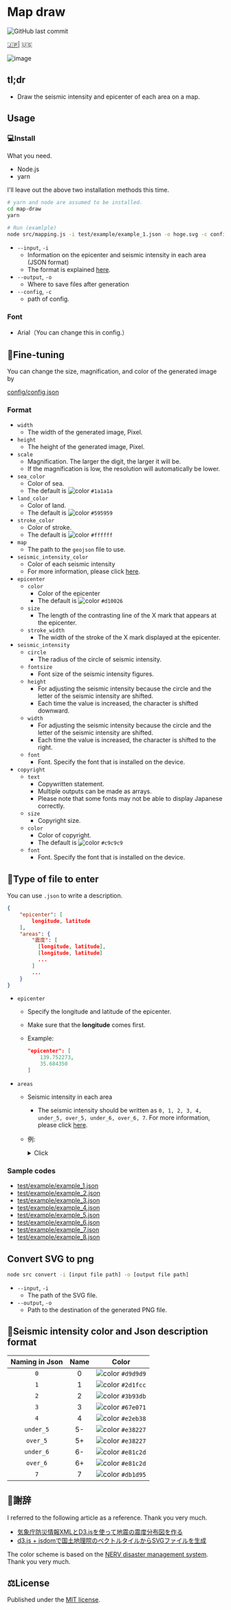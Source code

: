 # Map draw

![GitHub last commit](https://img.shields.io/github/last-commit/earthquake-alert/map-draw?style=flat-square)

[🇯🇵](../README.md)| 🇺🇸

![image](../assets/title.png)

## tl;dr

- Draw the seismic intensity and epicenter of each area on a map.

## Usage

### 💻Install

What you need.

- Node.js
- yarn

I'll leave out the above two installation methods this time.

```bash
# yarn and node are assumed to be installed.
cd map-draw
yarn

# Run (examlple)
node src/mapping.js -i test/example/example_1.json -o hoge.svg -c config/config.json

```

- `--input`, `-i`
  - Information on the epicenter and seismic intensity in each area (JSON format)
  - The format is explained [here](#Type-of-file-to-enter).
- `--output`, `-o`
  - Where to save files after generation
- `--config`, `-c`
  - path of config.

### Font

- Arial（You can change this in config.）

## 📒Fine-tuning

You can change the size, magnification, and color of the generated image by

[config/config.json](../config/config.json)

### Format

- `width`
  - The width of the generated image, Pixel.
- `height`
  - The height of the generated image, Pixel.
- `scale`
  - Magnification. The larger the digit, the larger it will be.
  - If the magnification is low, the resolution will automatically be lower.
- `sea_color`
  - Color of sea.
  - The default is ![color](https://via.placeholder.com/16/1a1a1a/FFFFFF/?text=%20) `#1a1a1a`
- `land_color`
  - Color of land.
  - The default is ![color](https://via.placeholder.com/16/595959/FFFFFF/?text=%20) `#595959`
- `stroke_color`
  - Color of stroke.
  - The default is ![color](https://via.placeholder.com/16/ffffff/FFFFFF/?text=%20) `#ffffff`
- `map`
  - The path to the `geojson` file to use.
- `seismic_intensity_color`
  - Color of each seismic intensity
  - For more information, please click [here](#Seismic-intensity-color-and-Json-description-format).
- `epicenter`
  - `color`
    - Color of the epicenter
    - The default is  ![color](https://via.placeholder.com/16/d10026/FFFFFF/?text=%20) `#d10026`
  - `size`
    - The length of the contrasting line of the X mark that appears at the epicenter.
  - `stroke_width`
    - The width of the stroke of the X mark displayed at the epicenter.
- `seismic_intensity`
  - `circle`
    - The radius of the circle of seismic intensity.
  - `fontsize`
    - Font size of the seismic intensity figures.
  - `height`
    - For adjusting the seismic intensity because the circle and the letter of the seismic intensity are shifted.
    - Each time the value is increased, the character is shifted downward.
  - `width`
    - For adjusting the seismic intensity because the circle and the letter of the seismic intensity are shifted.
    - Each time the value is increased, the character is shifted to the right.
  - `font`
    - Font. Specify the font that is installed on the device.
- `copyright`
  - `text`
    - Copywritten statement.
    - Multiple outputs can be made as arrays.
    - Please note that some fonts may not be able to display Japanese correctly.
  - `size`
    - Copyright size.
  - `color`
    - Color of copyright.
    - The default is ![color](https://via.placeholder.com/16/c9c9c9/FFFFFF/?text=%20) `#c9c9c9`
  - `font`
    - Font. Specify the font that is installed on the device.

## 📄Type of file to enter

You can use `.json` to write a description.

```json
{
    "epicenter": [
        longitude, latitude
    ],
    "areas": {
        "震度": [
          [longitude, latitude],
          [longitude, latitude]
          ...
        ]
        ...
    }
}
```

- `epicenter`
  - Specify the longitude and latitude of the epicenter.
  - Make sure that the **longitude** comes first.
  - Example:

    ```json
    "epicenter": [
        139.752273,
        35.684350
    ]
    ```

- `areas`
  - Seismic intensity in each area
    - The seismic intensity should be written as `0, 1, 2, 3, 4, under_5, over_5, under_6, over_6, 7`. For more information, please click [here](#Seismic-intensity-color-and-Json-description-format).
  - 例:

    <details>
    <summary>Click</summary>

    ```json
     "areas": {
        "4": [
            [
                144.3778,
                42.9867
            ],
            [
                143.8317,
                42.9050
            ],
            [
                145.5856,
                43.3309
            ],
        ],
        "3": [
            [
                143.2121,
                42.9226
            ],
            [
                143.9037,
                43.8181
            ],
            [
                143.6154,
                43.7885
            ],
            [
                143.9069,
                43.9726
            ],
            [
                144.1070,
                43.8238
            ],
            [
                144.6707,
                43.9115
            ],
        ]
    ```

    </details>

### Sample codes

- [test/example/example_1.json](../test/example/example_1.json)
- [test/example/example_2.json](../test/example/example_2.json)
- [test/example/example_3.json](../test/example/example_3.json)
- [test/example/example_4.json](../test/example/example_4.json)
- [test/example/example_5.json](../test/example/example_5.json)
- [test/example/example_6.json](../test/example/example_6.json)
- [test/example/example_7.json](../test/example/example_7.json)
- [test/example/example_8.json](../test/example/example_8.json)

## Convert SVG to png

```bash
node src convert -i [input file path] -o [output file path]
```

- `--input`, `-i`
  - The path of the SVG file.
- `--output`, `-o`
  - Path to the destination of the generated PNG file.

## 🎨Seismic intensity color and Json description format

   | Naming in Json | Name  |                                   Color                                    |
   | :------------: | :---: | :------------------------------------------------------------------------: |
   |      `0`       |   0   | ![color](https://via.placeholder.com/16/d9d9d9/FFFFFF/?text=%20) `#d9d9d9` |
   |      `1`       |   1   | ![color](https://via.placeholder.com/16/2d1fcc/FFFFFF/?text=%20) `#2d1fcc` |
   |      `2`       |   2   | ![color](https://via.placeholder.com/16/3b93db/FFFFFF/?text=%20) `#3b93db` |
   |      `3`       |   3   | ![color](https://via.placeholder.com/16/67e071/FFFFFF/?text=%20) `#67e071` |
   |      `4`       |   4   | ![color](https://via.placeholder.com/16/e2eb38/FFFFFF/?text=%20) `#e2eb38` |
   |   `under_5`    |  5-   | ![color](https://via.placeholder.com/16/e38227/FFFFFF/?text=%20) `#e38227` |
   |    `over_5`    |  5+   | ![color](https://via.placeholder.com/16/e38227/FFFFFF/?text=%20) `#e38227` |
   |   `under_6`    |  6-   | ![color](https://via.placeholder.com/16/e81c2d/FFFFFF/?text=%20) `#e81c2d` |
   |    `over_6`    |  6+   | ![color](https://via.placeholder.com/16/e81c2d/FFFFFF/?text=%20) `#e81c2d` |
   |      `7`       |   7   | ![color](https://via.placeholder.com/16/db1d95/FFFFFF/?text=%20) `#db1d95` |

## 🙇謝辞

I referred to the following article as a reference. Thank you very much.

- [気象庁防災情報XMLとD3.jsを使って地震の震度分布図を作る](https://qiita.com/icchi_h/items/bbf563e1a7acec97a0e0)
- [d3.js + jsdomで国土地理院のベクトルタイルからSVGファイルを生成](https://qiita.com/cieloazul310/items/a8e776bbe8a70262df99)

The color scheme is based on the [NERV disaster management system](https://nerv.app/). Thank you very much.

## ⚖License

Published under the [MIT license](../LICENSE).
